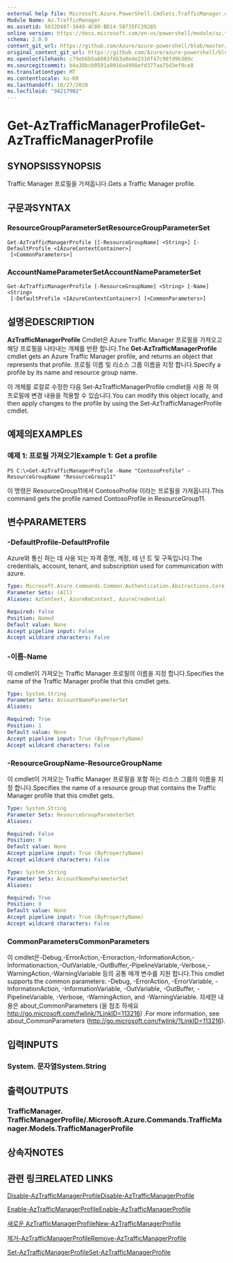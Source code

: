 ```yaml
---
external help file: Microsoft.Azure.PowerShell.Cmdlets.TrafficManager.dll-Help.xml
Module Name: Az.TrafficManager
ms.assetid: 5032D487-3849-4C80-BD14-5B735FC39285
online version: https://docs.microsoft.com/en-us/powershell/module/az.trafficmanager/get-aztrafficmanagerprofile
schema: 2.0.0
content_git_url: https://github.com/Azure/azure-powershell/blob/master/src/TrafficManager/TrafficManager/help/Get-AzTrafficManagerProfile.md
original_content_git_url: https://github.com/Azure/azure-powershell/blob/master/src/TrafficManager/TrafficManager/help/Get-AzTrafficManagerProfile.md
ms.openlocfilehash: c79eb6b5a8883f6b3a9ede2316f47c98fd9b389c
ms.sourcegitcommit: b4a38bcb0501a9016a4998efd377aa75d3ef9ce8
ms.translationtype: MT
ms.contentlocale: ko-KR
ms.lasthandoff: 10/27/2020
ms.locfileid: "94217902"
---
```

# <span data-ttu-id="f3432-101">Get-AzTrafficManagerProfile</span><span class="sxs-lookup"><span data-stu-id="f3432-101">Get-AzTrafficManagerProfile</span></span>

## <span data-ttu-id="f3432-102">SYNOPSIS</span><span class="sxs-lookup"><span data-stu-id="f3432-102">SYNOPSIS</span></span>
<span data-ttu-id="f3432-103">Traffic Manager 프로필을 가져옵니다.</span><span class="sxs-lookup"><span data-stu-id="f3432-103">Gets a Traffic Manager profile.</span></span>

## <span data-ttu-id="f3432-104">구문과</span><span class="sxs-lookup"><span data-stu-id="f3432-104">SYNTAX</span></span>

### <span data-ttu-id="f3432-105">ResourceGroupParameterSet</span><span class="sxs-lookup"><span data-stu-id="f3432-105">ResourceGroupParameterSet</span></span>
```
Get-AzTrafficManagerProfile [[-ResourceGroupName] <String>] [-DefaultProfile <IAzureContextContainer>]
 [<CommonParameters>]
```

### <span data-ttu-id="f3432-106">AccountNameParameterSet</span><span class="sxs-lookup"><span data-stu-id="f3432-106">AccountNameParameterSet</span></span>
```
Get-AzTrafficManagerProfile [-ResourceGroupName] <String> [-Name] <String>
 [-DefaultProfile <IAzureContextContainer>] [<CommonParameters>]
```

## <span data-ttu-id="f3432-107">설명은</span><span class="sxs-lookup"><span data-stu-id="f3432-107">DESCRIPTION</span></span>
<span data-ttu-id="f3432-108">**AzTrafficManagerProfile** Cmdlet은 Azure Traffic Manager 프로필을 가져오고 해당 프로필을 나타내는 개체를 반환 합니다.</span><span class="sxs-lookup"><span data-stu-id="f3432-108">The **Get-AzTrafficManagerProfile** cmdlet gets an Azure Traffic Manager profile, and returns an object that represents that profile.</span></span>
<span data-ttu-id="f3432-109">프로필 이름 및 리소스 그룹 이름을 지정 합니다.</span><span class="sxs-lookup"><span data-stu-id="f3432-109">Specify a profile by its name and resource group name.</span></span>

<span data-ttu-id="f3432-110">이 개체를 로컬로 수정한 다음 Set-AzTrafficManagerProfile cmdlet을 사용 하 여 프로필에 변경 내용을 적용할 수 있습니다.</span><span class="sxs-lookup"><span data-stu-id="f3432-110">You can modify this object locally, and then apply changes to the profile by using the Set-AzTrafficManagerProfile cmdlet.</span></span>

## <span data-ttu-id="f3432-111">예제의</span><span class="sxs-lookup"><span data-stu-id="f3432-111">EXAMPLES</span></span>

### <span data-ttu-id="f3432-112">예제 1: 프로필 가져오기</span><span class="sxs-lookup"><span data-stu-id="f3432-112">Example 1: Get a profile</span></span>
```
PS C:\>Get-AzTrafficManagerProfile -Name "ContosoProfile" -ResourceGroupName "ResourceGroup11"
```

<span data-ttu-id="f3432-113">이 명령은 ResourceGroup11에서 ContosoProfile 이라는 프로필을 가져옵니다.</span><span class="sxs-lookup"><span data-stu-id="f3432-113">This command gets the profile named ContosoProfile in ResourceGroup11.</span></span>

## <span data-ttu-id="f3432-114">변수</span><span class="sxs-lookup"><span data-stu-id="f3432-114">PARAMETERS</span></span>

### <span data-ttu-id="f3432-115">-DefaultProfile</span><span class="sxs-lookup"><span data-stu-id="f3432-115">-DefaultProfile</span></span>
<span data-ttu-id="f3432-116">Azure와 통신 하는 데 사용 되는 자격 증명, 계정, 테 넌 트 및 구독입니다.</span><span class="sxs-lookup"><span data-stu-id="f3432-116">The credentials, account, tenant, and subscription used for communication with azure.</span></span>

```yaml
Type: Microsoft.Azure.Commands.Common.Authentication.Abstractions.Core.IAzureContextContainer
Parameter Sets: (All)
Aliases: AzContext, AzureRmContext, AzureCredential

Required: False
Position: Named
Default value: None
Accept pipeline input: False
Accept wildcard characters: False
```

### <span data-ttu-id="f3432-117">-이름</span><span class="sxs-lookup"><span data-stu-id="f3432-117">-Name</span></span>
<span data-ttu-id="f3432-118">이 cmdlet이 가져오는 Traffic Manager 프로필의 이름을 지정 합니다.</span><span class="sxs-lookup"><span data-stu-id="f3432-118">Specifies the name of the Traffic Manager profile that this cmdlet gets.</span></span>

```yaml
Type: System.String
Parameter Sets: AccountNameParameterSet
Aliases:

Required: True
Position: 1
Default value: None
Accept pipeline input: True (ByPropertyName)
Accept wildcard characters: False
```

### <span data-ttu-id="f3432-119">-ResourceGroupName</span><span class="sxs-lookup"><span data-stu-id="f3432-119">-ResourceGroupName</span></span>
<span data-ttu-id="f3432-120">이 cmdlet이 가져오는 Traffic Manager 프로필을 포함 하는 리소스 그룹의 이름을 지정 합니다.</span><span class="sxs-lookup"><span data-stu-id="f3432-120">Specifies the name of a resource group that contains the Traffic Manager profile that this cmdlet gets.</span></span>

```yaml
Type: System.String
Parameter Sets: ResourceGroupParameterSet
Aliases:

Required: False
Position: 0
Default value: None
Accept pipeline input: True (ByPropertyName)
Accept wildcard characters: False
```

```yaml
Type: System.String
Parameter Sets: AccountNameParameterSet
Aliases:

Required: True
Position: 0
Default value: None
Accept pipeline input: True (ByPropertyName)
Accept wildcard characters: False
```

### <span data-ttu-id="f3432-121">CommonParameters</span><span class="sxs-lookup"><span data-stu-id="f3432-121">CommonParameters</span></span>
<span data-ttu-id="f3432-122">이 cmdlet은-Debug,-ErrorAction,-Erroraction,-InformationAction,-Informationaction,-OutVariable,-OutBuffer,-PipelineVariable,-Verbose,-WarningAction,-WarningVariable 등의 공통 매개 변수를 지원 합니다.</span><span class="sxs-lookup"><span data-stu-id="f3432-122">This cmdlet supports the common parameters: -Debug, -ErrorAction, -ErrorVariable, -InformationAction, -InformationVariable, -OutVariable, -OutBuffer, -PipelineVariable, -Verbose, -WarningAction, and -WarningVariable.</span></span> <span data-ttu-id="f3432-123">자세한 내용은 about_CommonParameters (을 참조 하세요 http://go.microsoft.com/fwlink/?LinkID=113216) .</span><span class="sxs-lookup"><span data-stu-id="f3432-123">For more information, see about_CommonParameters (http://go.microsoft.com/fwlink/?LinkID=113216).</span></span>

## <span data-ttu-id="f3432-124">입력</span><span class="sxs-lookup"><span data-stu-id="f3432-124">INPUTS</span></span>

### <span data-ttu-id="f3432-125">System. 문자열</span><span class="sxs-lookup"><span data-stu-id="f3432-125">System.String</span></span>

## <span data-ttu-id="f3432-126">출력</span><span class="sxs-lookup"><span data-stu-id="f3432-126">OUTPUTS</span></span>

### <span data-ttu-id="f3432-127">TrafficManager. TrafficManagerProfile/.</span><span class="sxs-lookup"><span data-stu-id="f3432-127">Microsoft.Azure.Commands.TrafficManager.Models.TrafficManagerProfile</span></span>

## <span data-ttu-id="f3432-128">상속자</span><span class="sxs-lookup"><span data-stu-id="f3432-128">NOTES</span></span>

## <span data-ttu-id="f3432-129">관련 링크</span><span class="sxs-lookup"><span data-stu-id="f3432-129">RELATED LINKS</span></span>

[<span data-ttu-id="f3432-130">Disable-AzTrafficManagerProfile</span><span class="sxs-lookup"><span data-stu-id="f3432-130">Disable-AzTrafficManagerProfile</span></span>](./Disable-AzTrafficManagerProfile.md)

[<span data-ttu-id="f3432-131">Enable-AzTrafficManagerProfile</span><span class="sxs-lookup"><span data-stu-id="f3432-131">Enable-AzTrafficManagerProfile</span></span>](./Enable-AzTrafficManagerProfile.md)

[<span data-ttu-id="f3432-132">새로운 AzTrafficManagerProfile</span><span class="sxs-lookup"><span data-stu-id="f3432-132">New-AzTrafficManagerProfile</span></span>](./New-AzTrafficManagerProfile.md)

[<span data-ttu-id="f3432-133">제거-AzTrafficManagerProfile</span><span class="sxs-lookup"><span data-stu-id="f3432-133">Remove-AzTrafficManagerProfile</span></span>](./Remove-AzTrafficManagerProfile.md)

[<span data-ttu-id="f3432-134">Set-AzTrafficManagerProfile</span><span class="sxs-lookup"><span data-stu-id="f3432-134">Set-AzTrafficManagerProfile</span></span>](./Set-AzTrafficManagerProfile.md)


